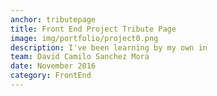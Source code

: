 ```yaml
---
anchor: tributepage
title: Front End Project Tribute Page
image: img/portfolio/project0.png
description: I've been learning by my own in 
team: David Camilo Sanchez Mora
date: November 2016
category: FrontEnd
---
```

